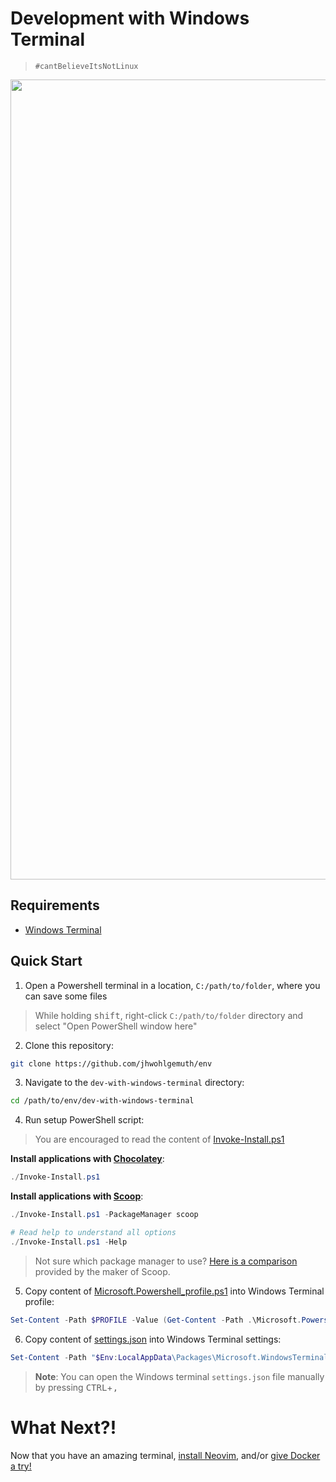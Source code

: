 Development with Windows Terminal
=================================
> `#cantBelieveItsNotLinux`

<div align="center">
    <a href="https://gyazo.com/c299ded42555b2fccdbddd78527cceb9"><img alt="Windows Terminal in action!" src="https://i.gyazo.com/c299ded42555b2fccdbddd78527cceb9.gif" alt="Image from Gyazo" width="1280"/></a>
</div>

Requirements
------------
- [Windows Terminal](https://www.microsoft.com/store/productId/9N0DX20HK701)

Quick Start
-----------
1. Open a Powershell terminal in a location, `C:/path/to/folder`, where you can save some files

> While holding <kbd>shift</kbd>, right-click `C:/path/to/folder` directory and select "Open PowerShell window here"

2. Clone this repository:

```bash
git clone https://github.com/jhwohlgemuth/env
```

3. Navigate to the `dev-with-windows-terminal` directory:

```bash
cd /path/to/env/dev-with-windows-terminal
```

4. Run setup PowerShell script:
> You are encouraged to read the content of [Invoke-Install.ps1](./Invoke-Install.ps1)

**Install applications with [Chocolatey](https://chocolatey.org/)**:
```powershell
./Invoke-Install.ps1
```

**Install applications with [Scoop](https://scoop.sh/)**:
```powershell
./Invoke-Install.ps1 -PackageManager scoop

# Read help to understand all options
./Invoke-Install.ps1 -Help
```

> Not sure which package manager to use? [Here is a comparison](https://github.com/lukesampson/scoop/wiki/Chocolatey-Comparison) provided by the maker of Scoop.

5. Copy content of [Microsoft.Powershell_profile.ps1](./Microsoft.Powershell_profile.ps1) into Windows Terminal profile:

```powershell
Set-Content -Path $PROFILE -Value (Get-Content -Path .\Microsoft.Powershell_profile.ps1)
```

6. Copy content of [settings.json](./settings.json) into Windows Terminal settings:


```powershell
Set-Content -Path "$Env:LocalAppData\Packages\Microsoft.WindowsTerminal_8wekyb3d8bbwe\LocalState\settings.json" -Value (Get-Content -Path .\settings.json)
```

> **Note**: You can open the Windows terminal `settings.json` file manually by pressing <kbd>CTRL</kbd>+<kbd>,</kbd>

What Next?!
===========
Now that you have an amazing terminal, [install Neovim](../dev-with-neovim), and/or [give Docker a try!](../dev-with-docker)